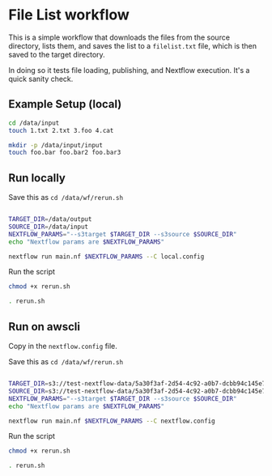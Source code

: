 # File List workflow

This is a simple workflow that downloads the files from the source directory, lists them, and saves the list to a `filelist.txt` file, which is then saved to the target directory.

In doing so it tests file loading, publishing, and Nextflow execution. It's a quick sanity check.





## Example Setup (local)

```bash
cd /data/input
touch 1.txt 2.txt 3.foo 4.cat

mkdir -p /data/input/input
touch foo.bar foo.bar2 foo.bar3

```


## Run locally


Save this as ```cd /data/wf/rerun.sh```

```bash

TARGET_DIR=/data/output
SOURCE_DIR=/data/input
NEXTFLOW_PARAMS="--s3target $TARGET_DIR --s3source $SOURCE_DIR"
echo "Nextflow params are $NEXTFLOW_PARAMS"

nextflow run main.nf $NEXTFLOW_PARAMS --C local.config

```

Run the script

```bash
chmod +x rerun.sh

. rerun.sh

```


## Run on awscli

Copy in the `nextflow.config` file.

Save this as ```cd /data/wf/rerun.sh```

```bash

TARGET_DIR=s3://test-nextflow-data/5a30f3af-2d54-4c92-a0b7-dcbb94c145e7/filelist
SOURCE_DIR=s3://test-nextflow-data/5a30f3af-2d54-4c92-a0b7-dcbb94c145e7/hdf5/output
NEXTFLOW_PARAMS="--s3target $TARGET_DIR --s3source $SOURCE_DIR"
echo "Nextflow params are $NEXTFLOW_PARAMS"

nextflow run main.nf $NEXTFLOW_PARAMS --C nextflow.config

```

Run the script

```bash
chmod +x rerun.sh

. rerun.sh

```










